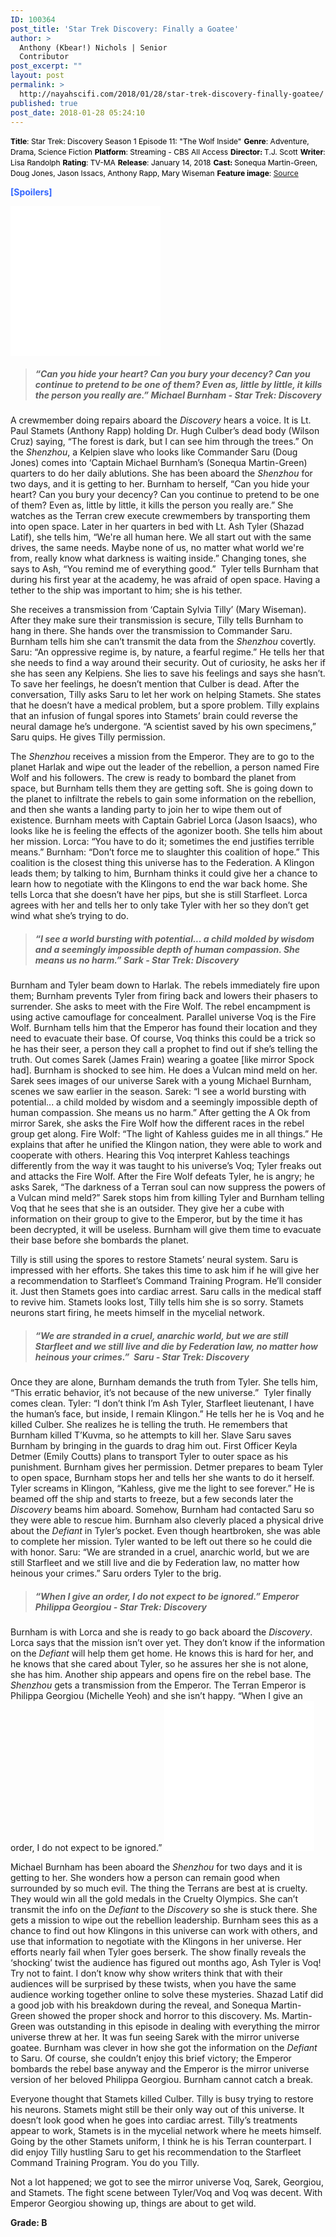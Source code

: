 ```yaml
---
ID: 100364
post_title: 'Star Trek Discovery: Finally a Goatee'
author: >
  Anthony (Kbear!) Nichols | Senior
  Contributor
post_excerpt: ""
layout: post
permalink: >
  http://nayahscifi.com/2018/01/28/star-trek-discovery-finally-goatee/
published: true
post_date: 2018-01-28 05:24:10
---
```

<span style="color: #000000; font-size: 12px;"><strong>Title</strong>: Star Trek: Discovery Season 1 Episode 11: "The Wolf Inside"</span>
<span style="color: #000000; font-size: 12px;"> <strong>Genre</strong>: Adventure, Drama, Science Fiction</span>
<span style="color: #000000; font-size: 12px;"> <strong>Platform</strong>: Streaming - CBS All Access</span>
<span style="color: #000000; font-size: 12px;"> <strong>Director: </strong>T.J. Scott</span>
<span style="color: #000000; font-size: 12px;"> <strong>Writer</strong>: Lisa Randolph</span>
<span style="color: #000000; font-size: 12px;"> <strong>Rating</strong>: TV-MA</span>
<span style="color: #000000; font-size: 12px;"> <strong>Release</strong>: January 14, 2018</span>
<span style="color: #000000; font-size: 12px;"> <strong>Cast: </strong>Sonequa Martin-Green, Doug Jones, Jason Issacs, Anthony Rapp, Mary Wiseman</span>
<span style="color: #000000; font-size: 12px;"> <strong>Feature image</strong>: <a href="https://pmctvline2.files.wordpress.com/2018/01/star-trek-discovery-sarek-goatee.jpg?w=620&amp;h=419&amp;crop=1">Source</a></span>

<span style="color: #3366ff;"><strong>[Spoilers]</strong></span>

<iframe style="width: 120px; height: 240px;" src="//ws-na.amazon-adsystem.com/widgets/q?ServiceVersion=20070822&amp;OneJS=1&amp;Operation=GetAdHtml&amp;MarketPlace=US&amp;source=ss&amp;ref=as_ss_li_til&amp;ad_type=product_link&amp;tracking_id=nayah099-20&amp;marketplace=amazon&amp;region=US&amp;placement=B01M70T4WU&amp;asins=B01M70T4WU&amp;linkId=db3c37b51d3bbbe9bff01c9047ac881f&amp;show_border=true&amp;link_opens_in_new_window=true" width="300" height="150" frameborder="0" marginwidth="0" marginheight="0" scrolling="no"></iframe><iframe style="width: 120px; height: 240px;" src="//ws-na.amazon-adsystem.com/widgets/q?ServiceVersion=20070822&amp;OneJS=1&amp;Operation=GetAdHtml&amp;MarketPlace=US&amp;source=ss&amp;ref=as_ss_li_til&amp;ad_type=product_link&amp;tracking_id=nayah099-20&amp;marketplace=amazon&amp;region=US&amp;placement=B074ZMGFW2&amp;asins=B074ZMGFW2&amp;linkId=034ddf1518a5c9d2867c3a53475c6d3a&amp;show_border=true&amp;link_opens_in_new_window=true" width="300" height="150" frameborder="0" marginwidth="0" marginheight="0" scrolling="no"></iframe>
<blockquote>
<h5><strong>“Can you hide your heart? Can you bury your decency? Can you continue to pretend to be one of them? Even as, little by little, it kills the person you really are.” Michael Burnham - Star Trek: Discovery</strong></h5>
</blockquote>
A crewmember doing repairs aboard the <em>Discovery </em>hears a voice. It is Lt. Paul Stamets (Anthony Rapp) holding Dr. Hugh Culber’s dead body (Wilson Cruz) saying, “The forest is dark, but I can see him through the trees.” On the <em>Shenzhou</em>, a Kelpien slave who looks like Commander Saru (Doug Jones) comes into ‘Captain Michael Burnham’s (Sonequa Martin-Green) quarters to do her daily ablutions. She has been aboard the <em>Shenzhou</em> for two days, and it is getting to her. Burnham to herself, “Can you hide your heart? Can you bury your decency? Can you continue to pretend to be one of them? Even as, little by little, it kills the person you really are.” She watches as the Terran crew execute crewmembers by transporting them into open space. Later in her quarters in bed with Lt. Ash Tyler (Shazad Latif), she tells him, “We're all human here. We all start out with the same drives, the same needs. Maybe none of us, no matter what world we're from, really know what darkness is waiting inside.” Changing tones, she says to Ash, “You remind me of everything good.”  Tyler tells Burnham that during his first year at the academy, he was afraid of open space. Having a tether to the ship was important to him; she is his tether.

She receives a transmission from ‘Captain Sylvia Tilly’ (Mary Wiseman). After they make sure their transmission is secure, Tilly tells Burnham to hang in there. She hands over the transmission to Commander Saru. Burnham tells him she can’t transmit the data from the <em>Shenzhou</em> covertly. Saru: “An oppressive regime is, by nature, a fearful regime.” He tells her that she needs to find a way around their security. Out of curiosity, he asks her if she has seen any Kelpiens. She lies to save his feelings and says she hasn’t. To save her feelings, he doesn’t mention that Culber is dead. After the conversation, Tilly asks Saru to let her work on helping Stamets. She states that he doesn’t have a medical problem, but a spore problem. Tilly explains that an infusion of fungal spores into Stamets’ brain could reverse the neural damage he’s undergone. “A scientist saved by his own specimens,” Saru quips. He gives Tilly permission.

The <em>Shenzhou </em>receives a mission from the Emperor. They are to go to the planet Harlak and wipe out the leader of the rebellion, a person named Fire Wolf and his followers. The crew is ready to bombard the planet from space, but Burnham tells them they are getting soft. She is going down to the planet to infiltrate the rebels to gain some information on the rebellion, and then she wants a landing party to join her to wipe them out of existence. Burnham meets with Captain Gabriel Lorca (Jason Isaacs), who looks like he is feeling the effects of the agonizer booth. She tells him about her mission. Lorca: “You have to do it; sometimes the end justifies terrible means.” Burnham: “Don’t force me to slaughter this coalition of hope.” This coalition is the closest thing this universe has to the Federation. A Klingon leads them; by talking to him, Burnham thinks it could give her a chance to learn how to negotiate with the Klingons to end the war back home. She tells Lorca that she doesn’t have her pips, but she is still Starfleet. Lorca agrees with her and tells her to only take Tyler with her so they don’t get wind what she’s trying to do.
<blockquote>
<h5><strong> “I see a world bursting with potential... a child molded by wisdom and a seemingly impossible depth of human compassion. She means us no harm.” Sark - Star Trek: Discovery</strong></h5>
</blockquote>
Burnham and Tyler beam down to Harlak. The rebels immediately fire upon them; Burnham prevents Tyler from firing back and lowers their phasers to surrender. She asks to meet with the Fire Wolf. The rebel encampment is using active camouflage for concealment. Parallel universe Voq is the Fire Wolf. Burnham tells him that the Emperor has found their location and they need to evacuate their base. Of course, Voq thinks this could be a trick so he has their seer, a person they call a prophet to find out if she’s telling the truth. Out comes Sarek (James Frain) wearing a goatee [like mirror Spock had]. Burnham is shocked to see him. He does a Vulcan mind meld on her. Sarek sees images of our universe Sarek with a young Michael Burnham, scenes we saw earlier in the season. Sarek: “I see a world bursting with potential... a child molded by wisdom and a seemingly impossible depth of human compassion. She means us no harm.” After getting the A Ok from mirror Sarek, she asks the Fire Wolf how the different races in the rebel group get along. Fire Wolf: “The light of Kahless guides me in all things.” He explains that after he unified the Klingon nation, they were able to work and cooperate with others. Hearing this Voq interpret Kahless teachings differently from the way it was taught to his universe’s Voq; Tyler freaks out and attacks the Fire Wolf. After the Fire Wolf defeats Tyler, he is angry; he asks Sarek, “The darkness of a Terran soul can now suppress the powers of a Vulcan mind meld?” Sarek stops him from killing Tyler and Burnham telling Voq that he sees that she is an outsider. They give her a cube with information on their group to give to the Emperor, but by the time it has been decrypted, it will be useless. Burnham will give them time to evacuate their base before she bombards the planet.

Tilly is still using the spores to restore Stamets’ neural system. Saru is impressed with her efforts. She takes this time to ask him if he will give her a recommendation to Starfleet’s Command Training Program. He’ll consider it. Just then Stamets goes into cardiac arrest. Saru calls in the medical staff to revive him. Stamets looks lost, Tilly tells him she is so sorry. Stamets neurons start firing, he meets himself in the mycelial network.
<blockquote>
<h5><strong> “We are stranded in a cruel, anarchic world, but we are still Starfleet and we still live and die by Federation law, no matter how heinous your crimes.”  Saru - Star Trek: Discovery</strong></h5>
</blockquote>
Once they are alone, Burnham demands the truth from Tyler. She tells him, “This erratic behavior, it’s not because of the new universe.”  Tyler finally comes clean. Tyler: “I don’t think I’m Ash Tyler, Starfleet lieutenant, I have the human’s face, but inside, I remain Klingon.” He tells her he is Voq and he killed Culber. She realizes he is telling the truth. He remembers that Burnham killed T’Kuvma, so he attempts to kill her. Slave Saru saves Burnham by bringing in the guards to drag him out. First Officer Keyla Detmer (Emily Coutts) plans to transport Tyler to outer space as his punishment. Burnham gives her permission. Detmer prepares to beam Tyler to open space, Burnham stops her and tells her she wants to do it herself. Tyler screams in Klingon, “Kahless, give me the light to see forever.” He is beamed off the ship and starts to freeze, but a few seconds later the <em>Discovery</em> beams him aboard. Somehow, Burnham had contacted Saru so they were able to rescue him. Burnham also cleverly placed a physical drive about the <em>Defiant</em> in Tyler’s pocket. Even though heartbroken, she was able to complete her mission. Tyler wanted to be left out there so he could die with honor. Saru: “We are stranded in a cruel, anarchic world, but we are still Starfleet and we still live and die by Federation law, no matter how heinous your crimes.” Saru orders Tyler to the brig.
<blockquote>
<h5><strong> “When I give an order, I do not expect to be ignored.” Emperor Philippa Georgiou - Star Trek: Discovery</strong></h5>
</blockquote>
Burnham is with Lorca and she is ready to go back aboard the <em>Discovery</em>. Lorca says that the mission isn’t over yet. They don’t know if the information on the <em>Defiant</em> will help them get home. He knows this is hard for her, and he knows that she cared about Tyler, so he assures her she is not alone, she has him. Another ship appears and opens fire on the rebel base. The <em>Shenzhou</em> gets a transmission from the Emperor. The Terran Emperor is Philippa Georgiou (Michelle Yeoh) and she isn’t happy. “When I give an order, I do not expect to be ignored.”

<iframe style="width: 120px; height: 240px;" src="//ws-na.amazon-adsystem.com/widgets/q?ServiceVersion=20070822&amp;OneJS=1&amp;Operation=GetAdHtml&amp;MarketPlace=US&amp;source=ss&amp;ref=as_ss_li_til&amp;ad_type=product_link&amp;tracking_id=nayah099-20&amp;marketplace=amazon&amp;region=US&amp;placement=B077M2959Q&amp;asins=B077M2959Q&amp;linkId=a0bc9bfe4e967c7e919ee40facb5baec&amp;show_border=true&amp;link_opens_in_new_window=true" width="300" height="150" frameborder="0" marginwidth="0" marginheight="0" scrolling="no"></iframe><iframe style="width: 120px; height: 240px;" src="//ws-na.amazon-adsystem.com/widgets/q?ServiceVersion=20070822&amp;OneJS=1&amp;Operation=GetAdHtml&amp;MarketPlace=US&amp;source=ss&amp;ref=as_ss_li_til&amp;ad_type=product_link&amp;tracking_id=nayah099-20&amp;marketplace=amazon&amp;region=US&amp;placement=B074VHB88T&amp;asins=B074VHB88T&amp;linkId=48083382ebaf425b5cb9ba273925f0a4&amp;show_border=true&amp;link_opens_in_new_window=true" width="300" height="150" frameborder="0" marginwidth="0" marginheight="0" scrolling="no"></iframe>

Michael Burnham has been aboard the <em>Shenzhou</em> for two days and it is getting to her. She wonders how a person can remain good when surrounded by so much evil. The thing the Terrans are best at is cruelty. They would win all the gold medals in the Cruelty Olympics. She can’t transmit the info on the <em>Defiant </em>to the <em>Discovery</em> so she is stuck there. She gets a mission to wipe out the rebellion leadership. Burnham sees this as a chance to find out how Klingons in this universe can work with others, and use that information to negotiate with the Klingons in her universe. Her efforts nearly fail when Tyler goes berserk. The show finally reveals the ‘shocking’ twist the audience has figured out months ago, Ash Tyler is Voq! Try not to faint. I don’t know why show writers think that with their audiences will be surprised by these twists, when you have the same audience working together online to solve these mysteries. Shazad Latif did a good job with his breakdown during the reveal, and Sonequa Martin-Green showed the proper shock and horror to this discovery. Ms. Martin-Green was outstanding in this episode in dealing with everything the mirror universe threw at her. It was fun seeing Sarek with the mirror universe goatee. Burnham was clever in how she got the information on the <em>Defiant</em> to Saru. Of course, she couldn’t enjoy this brief victory; the Emperor bombards the rebel base anyway and the Emperor is the mirror universe version of her beloved Philippa Georgiou. Burnham cannot catch a break.

Everyone thought that Stamets killed Culber. Tilly is busy trying to restore his neurons. Stamets might still be their only way out of this universe. It doesn’t look good when he goes into cardiac arrest. Tilly’s treatments appear to work, Stamets is in the mycelial network where he meets himself. Going by the other Stamets uniform, I think he is his Terran counterpart. I did enjoy Tilly hustling Saru to get his recommendation to the Starfleet Command Training Program. You do you Tilly.

Not a lot happened; we got to see the mirror universe Voq, Sarek, Georgiou, and Stamets. The fight scene between Tyler/Voq and Voq was decent. With Emperor Georgiou showing up, things are about to get wild.

<strong>Grade: B</strong>

&nbsp;

&nbsp;

&nbsp;

&nbsp;

&nbsp;